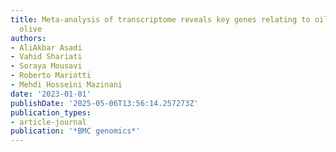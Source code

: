 ```yaml
---
title: Meta-analysis of transcriptome reveals key genes relating to oil quality in
  olive
authors:
- AliAkbar Asadi
- Vahid Shariati
- Soraya Mousavi
- Roberto Mariotti
- Mehdi Hosseini Mazinani
date: '2023-01-01'
publishDate: '2025-05-06T13:56:14.257273Z'
publication_types:
- article-journal
publication: '*BMC genomics*'
---
```

